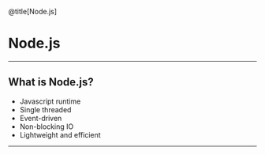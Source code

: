 @title[Node.js]

# Node.js

---

## What is Node.js?

- Javascript runtime
- Single threaded
- Event-driven
- Non-blocking IO
- Lightweight and efficient

---